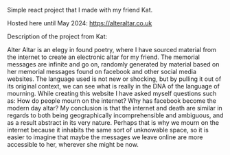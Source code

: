 Simple react project that I made with my friend Kat.

Hosted here until May 2024: https://alteraltar.co.uk

Description of the project from Kat:

Alter Altar is an elegy in found poetry, where I have sourced material from the internet to create an electronic altar for my friend. The memorial messages are infinite and go on, randomly generated by material based on her memorial messages found on facebook and other social media websites. The language used is not new or shocking, but by pulling it out of its original context, we can see what is really in the DNA of the language of mourning. While creating this website I have asked myself questions such as: How do people mourn on the internet? Why has facebook become the modern day altar? My conclusion is that the internet and death are similar in regards to both being geographically incomprehensible and ambiguous, and as a result abstract in its very nature. Perhaps that is why we mourn on the internet because it inhabits the same sort of unknowable space, so it is easier to imagine that maybe the messages we leave online are more accessible to her, wherever she might be now.

